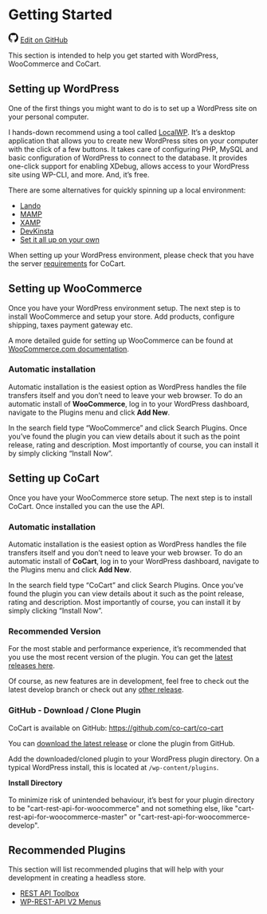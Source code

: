 # Getting Started #

<img src="images/github.svg" width="20" height="20" alt="GitHub Mark Logo"> [Edit on GitHub](https://github.com/co-cart/co-cart-docs/blob/master/source/includes/cocart-v1/_getting-started.md)

This section is intended to help you get started with WordPress, WooCommerce and CoCart.

## Setting up WordPress ##

One of the first things you might want to do is to set up a WordPress site on your personal computer.

I hands-down recommend using a tool called [LocalWP](https://localwp.com/). It’s a desktop application that allows you to create new WordPress sites on your computer with the click of a few buttons. It takes care of configuring PHP, MySQL and basic configuration of WordPress to connect to the database. It provides one-click support for enabling XDebug, allows access to your WordPress site using WP-CLI, and more. And, it’s free.

There are some alternatives for quickly spinning up a local environment:

 * [Lando](https://docs.lando.dev/config/wordpress.html)
 * [MAMP](https://codex.wordpress.org/Installing_WordPress_Locally_on_Your_Mac_With_MAMP)
 * [XAMP](https://themeisle.com/blog/install-xampp-and-wordpress-locally/)
 * [DevKinsta](https://kinsta.com/blog/install-wordpress-locally/#how-to-install-wordpress-locally-with-devkinsta)
 * [Set it all up on your own](https://coolestguidesontheplanet.com/fastest-way-to-install-wordpress-on-osx-10-6/)

When setting up your WordPress environment, please check that you have the server [requirements](#introduction-requirements) for CoCart.

## Setting up WooCommerce ##

Once you have your WordPress environment setup. The next step is to install WooCommerce and setup your store. Add products, configure shipping, taxes payment gateway etc.

A more detailed guide for setting up WooCommerce can be found at [WooCommerce.com documentation](https://docs.woocommerce.com/documentation/plugins/woocommerce/getting-started/).

### Automatic installation ###

Automatic installation is the easiest option as WordPress handles the file transfers itself and you don’t need to leave your web browser. To do an automatic install of **WooCommerce**, log in to your WordPress dashboard, navigate to the Plugins menu and click **Add New**.

In the search field type “WooCommerce” and click Search Plugins. Once you’ve found the plugin you can view details about it such as the point release, rating and description. Most importantly of course, you can install it by simply clicking “Install Now”.

## Setting up CoCart ##

Once you have your WooCommerce store setup. The next step is to install CoCart. Once installed you can the use the API.

### Automatic installation ###

Automatic installation is the easiest option as WordPress handles the file transfers itself and you don’t need to leave your web browser. To do an automatic install of **CoCart**, log in to your WordPress dashboard, navigate to the Plugins menu and click **Add New**.

In the search field type “CoCart” and click Search Plugins. Once you’ve found the plugin you can view details about it such as the point release, rating and description. Most importantly of course, you can install it by simply clicking “Install Now”.

### Recommended Version ###

For the most stable and performance experience, it’s recommended that you use the most recent version of the plugin. You can get the [latest releases here](https://wordpress.org/plugins/cart-rest-api-for-woocommerce/).

Of course, as new features are in development, feel free to check out the latest develop branch or check out any [other release](https://github.com/co-cart/co-cart/releases).

### GitHub - Download / Clone Plugin ###

CoCart is available on GitHub: <https://github.com/co-cart/co-cart>

You can [download the latest release](https://github.com/co-cart/co-cart/releases/latest) or clone the plugin from GitHub.

Add the downloaded/cloned plugin to your WordPress plugin directory. On a typical WordPress install, this is located at `/wp-content/plugins`.

<aside class="notice">
    <strong>Install Directory</strong><br/><br/>To minimize risk of unintended behaviour, it’s best for your plugin directory to be "cart-rest-api-for-woocommerce" and not something else, like "cart-rest-api-for-woocommerce-master" or "cart-rest-api-for-woocommerce-develop".
</aside>

## Recommended Plugins ##

This section will list recommended plugins that will help with your development in creating a headless store.

* [REST API Toolbox](https://wordpress.org/plugins/rest-api-toolbox/)
* [WP-REST-API V2 Menus](https://wordpress.org/plugins/wp-rest-api-v2-menus/)
